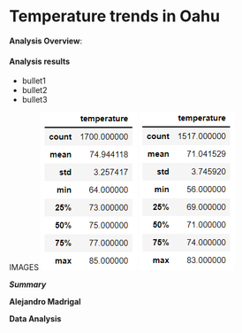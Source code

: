 # Temperature trends in Oahu

**Analysis Overview**: 


#### Analysis results
- bullet1
- bullet2
- bullet3

IMAGES
![June](https://github.com/alosmad/surfs_up/blob/00ad45fd8ba9d39b53224548173c80e62d855bf8/June.png)
![December](https://github.com/alosmad/surfs_up/blob/d90976bf502893269b8fe53ff8122b642ac2e914/December.png)

***Summary***

**Alejandro Madrigal**

**Data Analysis**
